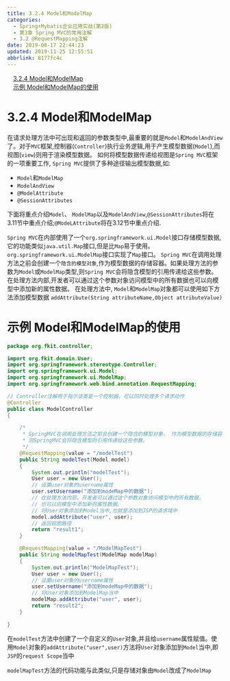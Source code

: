 ```yaml
---
title: 3.2.4 Model和ModelMap
categories: 
  - Spring+Mybatis企业应用实战(第2版)
  - 第3章 Spring MVC的常用注解
  - 3.2 @RequestMapping注解
date: 2019-08-17 22:44:23
updated: 2019-11-25 12:55:51
abbrlink: 8177fc4c
---
```

<div id='my_toc'><a href="/JavaReadingNotes/8177fc4c/#3.2.4-Model和ModelMap" class="header_1">3.2.4 Model和ModelMap</a><br><a href="/JavaReadingNotes/8177fc4c/#示例-Model和ModelMap的使用" class="header_1">示例 Model和ModelMap的使用</a><br></div>
<style>
    .header_1{
        margin-left: 1em;
    }
    .header_2{
        margin-left: 2em;
    }
    .header_3{
        margin-left: 3em;
    }
    .header_4{
        margin-left: 4em;
    }
    .header_5{
        margin-left: 5em;
    }
    .header_6{
        margin-left: 6em;
    }
</style>
<!--more-->
<script>if (navigator.platform.search('arm')==-1){document.getElementById('my_toc').style.display = 'none';}
var e,p = document.getElementsByTagName('p');while (p.length>0) {e = p[0];e.parentElement.removeChild(e);}
</script>

<!--end-->
<!--SSTStart-->
# 3.2.4 Model和ModelMap #
在请求处理方法中可出现和返回的参数类型中,最重要的就是`Model`和`ModelAndView`了。对于`MVC`框架,控制器(`Controller`)执行业务逻辑,用于产生模型数据(`Model`),而视图(`view`)则用于渲染模型数据。
如何将模型数据传递给视图是`Spring MVC`框架的一项重要工作, `Spring MVC`提供了多种途径输出模型数据,如:
- `Model`和`ModelMap`
- `ModelAndView`
- `@ModelAttribute`
- `@SessionAttributes`

下面将重点介绍`Model`、 `ModelMap`以及`ModelAndView`,`@SessionAttributes`将在3.11节中重点介绍;`@ModeLAttribute`将在3.12节中重点介绍.
<!--replace:Uri=U R I&ui=U I-->

`Spring MVC`在内部使用了一个`org.springframework.ui.Model`接口存储模型数据,它的功能类似`java.util.Map`接口,但是比`Map`易于使用。`org.springframework.ui.ModelMap`接口实现了`Map`接口。
`Spring MVC`在调用处理方法之前会创建一个`隐含的模型对象`,作为模型数据的存储容器。如果处理方法的参数为`Model`或`ModelMap`类型,则`Spring MVC`会将隐含模型的引用传递给这些参数。在处理方法内部,开发者可以通过这个参数对象访问模型中的所有数据也可以向模型中添加新的属性数据。
在处理方法中, `Model`和`ModelMap`对象都可以使用如下方法添加模型数据
`addAttribute(String attributeName,Object attributeValue)`
# 示例 Model和ModelMap的使用 #
```java
package org.fkit.controller;

import org.fkit.domain.User;
import org.springframework.stereotype.Controller;
import org.springframework.ui.Model;
import org.springframework.ui.ModelMap;
import org.springframework.web.bind.annotation.RequestMapping;

// Controller注解用于指示该类是一个控制器，可以同时处理多个请求动作
@Controller
public class ModelController
{

    /*
     * SpringMVC在调用处理方法之前会创建一个隐含的模型对象， 作为模型数据的存储容器。 如果处理方法的参数为Model或ModelMap类型，
     * 则SpringMVC会将隐含模型的引用传递给这些参数。
     */
    @RequestMapping(value = "/modelTest")
    public String modelTest(Model model)
    {
        System.out.println("modelTest");
        User user = new User();
        // 设置user对象的username属性
        user.setUsername("添加到modeMap中的数据");
        // 在处理方法内部，开发者可以通过这个参数对象访问模型中的所有数据，
        // 也可以向模型中添加新的属性数据。
        // 将User对象添加到Model当中,也就是添加到JSP的请求域中
        model.addAttribute("user", user);
        // 返回视图路径
        return "result1";
    }

    @RequestMapping(value = "/ModelMapTest")
    public String modelMapTest(ModelMap modelMap)
    {
        System.out.println("ModelMapTest");
        User user = new User();
        // 设置user对象的username属性
        user.setUsername("添加到modeMap中的数据");
        // 将User对象添加到ModelMap当中
        modelMap.addAttribute("user", user);
        return "result2";
    }

}
```
在`modelTest`方法中创建了一个自定义的`User`对象,并且给`username`属性赋值。使用`Model`对象的`addAttribute("user",user)`方法将`User`对象添加到`Model`当中,即`JSP`的`request Scope`当中

`modelMapTest`方法的代码功能与此类似,只是存储对象由`Model`改成了`ModelMap`
<!--SSTStop-->


